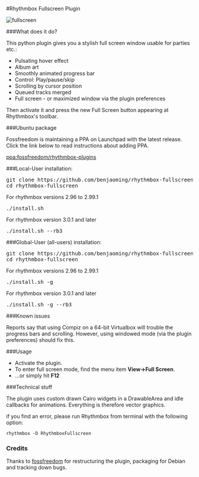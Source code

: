 #Rhythmbox Fullscreen Plugin

![fullscreen](http://i216.photobucket.com/albums/cc33/benjaoming/Screenshotfrom2013-02-10195009_zps3f50706d.png)

###What does it do?

This python plugin gives you a stylish full screen window usable for parties etc.:

 - Pulsating hover effect
 - Album art
 - Smoothly animated progress bar
 - Control: Play/pause/skip
 - Scrolling by cursor position
 - Queued tracks merged
 - Full screen - or maximized window via the plugin preferences 
    
Then activate it and press the new Full Screen button
appearing at Rhythmbox's toolbar.

###Ubuntu package

Fossfreedom is maintaining a PPA on Launchpad with the latest release.
Click the link below to read instructions about adding PPA.

[ppa:fossfreedom/rhythmbox-plugins](https://launchpad.net/~fossfreedom/+archive/rhythmbox-plugins)

###Local-User installation:

<pre>
git clone https://github.com/benjaoming/rhythmbox-fullscreen
cd rhythmbox-fullscreen
</pre>

For rhythmbox versions 2.96 to 2.99.1

<pre>
./install.sh
</pre>

For rhythmbox version 3.0.1 and later

<pre>
./install.sh --rb3
</pre>


###Global-User (all-users) installation:

<pre>
git clone https://github.com/benjaoming/rhythmbox-fullscreen
cd rhythmbox-fullscreen
</pre>

For rhythmbox versions 2.96 to 2.99.1

<pre>
./install.sh -g
</pre>

For rhythmbox version 3.0.1 and later

<pre>
./install.sh -g --rb3
</pre>


###Known issues

Reports say that using Compiz on a 64-bit Virtualbox will trouble the progress bars and scrolling. However, using windowed mode (via the plugin preferences) should fix this. 

###Usage

 - Activate the plugin.
 - To enter full screen mode, find the menu item **View->Full Screen**.
 - ...or simply hit **F12**

###Technical stuff

The plugin uses custom drawn Cairo widgets in a DrawableArea and idle callbacks for animations. Everything is therefore vector graphics. 

if you find an error, please run Rhythmbox from terminal with the following option:

    rhythmbox -D RhythmboxFullscreen

### Credits

Thanks to [fossfreedom](https://github.com/fossfreedom/) for restructuring the plugin, packaging for Debian and tracking down bugs.
